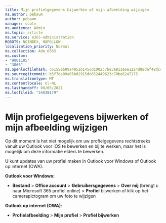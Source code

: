 ```yaml
---
title: Mijn profielgegevens bijwerken of mijn afbeelding wijzigen
ms.author: pebaum
author: pebaum
manager: scotv
ms.audience: Admin
ms.topic: article
ms.service: o365-administration
ROBOTS: NOINDEX, NOFOLLOW
localization_priority: Normal
ms.collection: Adm_O365
ms.custom:
- "9001105"
- "3066"
ms.openlocfilehash: c6155eb09a4051b145cd1002c7be3a811e6e1224d88daf48dccbb4e059475081
ms.sourcegitcommit: b5f7da89a650d2915dc652449623c78be6247175
ms.translationtype: MT
ms.contentlocale: nl-NL
ms.lasthandoff: 08/05/2021
ms.locfileid: "54038179"
---
```

# <a name="update-my-profile-information-or-change-my-picture"></a>Mijn profielgegevens bijwerken of mijn afbeelding wijzigen

Op dit moment is het niet mogelijk om uw profielgegevens rechtstreeks vanuit uw Outlook voor iOS te bewerken en bij te werken, maar het is mogelijk om deze informatie elders te bewerken. 

U kunt updates van uw profiel maken in Outlook voor Windows of Outlook op internet (OWA). 

**Outlook voor Windows:** 

- **Bestand**  >  **Office account**  >  **Gebruikersgegevens**  >  **Over mij** (brengt u naar Microsoft 365 profiel online) > **Profiel** bijwerken of klik op het camerapictogram om uw foto te wijzigen  
  
**Outlook op internet (OWA)**: 

- **Profielafbeelding**  >  **Mijn profiel**  >  **Profiel bijwerken**
